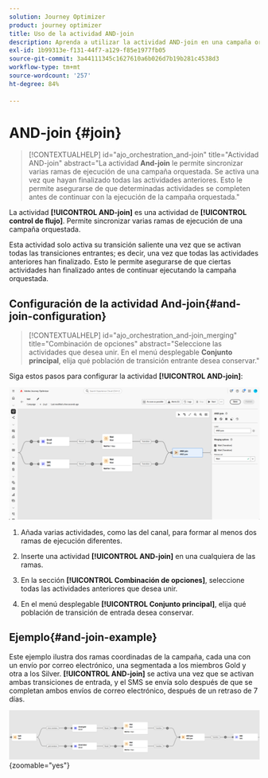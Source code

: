 ```yaml
---
solution: Journey Optimizer
product: journey optimizer
title: Uso de la actividad AND-join
description: Aprenda a utilizar la actividad AND-join en una campaña organizada
exl-id: 1b99313e-f131-44f7-a129-f85e1977fb05
source-git-commit: 3a44111345c1627610a6b026d7b19b281c4538d3
workflow-type: tm+mt
source-wordcount: '257'
ht-degree: 84%

---
```



# AND-join {#join}

>[!CONTEXTUALHELP]
>id="ajo_orchestration_and-join"
>title="Actividad AND-join"
>abstract="La actividad **And-join** le permite sincronizar varias ramas de ejecución de una campaña orquestada. Se activa una vez que hayan finalizado todas las actividades anteriores. Esto le permite asegurarse de que determinadas actividades se completen antes de continuar con la ejecución de la campaña orquestada."

La actividad **[!UICONTROL AND-join]** es una actividad de **[!UICONTROL control de flujo]**. Permite sincronizar varias ramas de ejecución de una campaña orquestada.

Esta actividad solo activa su transición saliente una vez que se activan todas las transiciones entrantes; es decir, una vez que todas las actividades anteriores han finalizado. Esto le permite asegurarse de que ciertas actividades han finalizado antes de continuar ejecutando la campaña orquestada.

## Configuración de la actividad And-join{#and-join-configuration}

>[!CONTEXTUALHELP]
>id="ajo_orchestration_and-join_merging"
>title="Combinación de opciones"
>abstract="Seleccione las actividades que desea unir. En el menú desplegable **Conjunto principal**, elija qué población de transición entrante desea conservar."

Siga estos pasos para configurar la actividad **[!UICONTROL AND-join]**:

![](../assets/workflow-andjoin.png)

1. Añada varias actividades, como las del canal, para formar al menos dos ramas de ejecución diferentes.

1. Inserte una actividad **[!UICONTROL AND-join]** en una cualquiera de las ramas.

1. En la sección **[!UICONTROL Combinación de opciones]**, seleccione todas las actividades anteriores que desea unir.

1. En el menú desplegable **[!UICONTROL Conjunto principal]**, elija qué población de transición de entrada desea conservar.

## Ejemplo{#and-join-example}

Este ejemplo ilustra dos ramas coordinadas de la campaña, cada una con un envío por correo electrónico, una segmentada a los miembros Gold y otra a los Silver. **[!UICONTROL AND-join]** se activa una vez que se activan ambas transiciones de entrada, y el SMS se envía solo después de que se completan ambos envíos de correo electrónico, después de un retraso de 7 días.

![](../assets/workflow-andjoin-example.png){zoomable="yes"}
